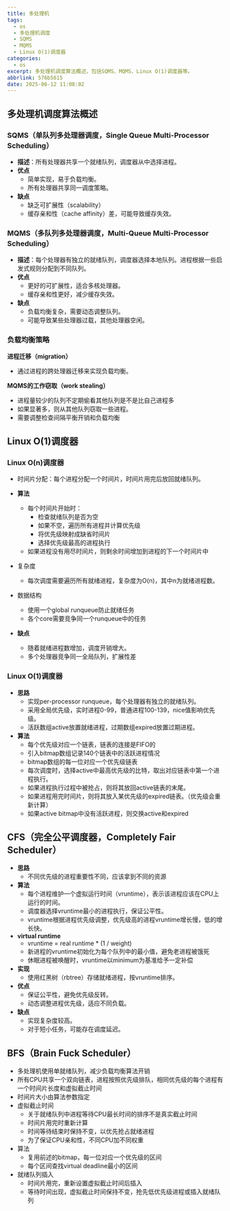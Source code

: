 ```yaml
---
title: 多处理机
tags:
  - os
  - 多处理机调度
  - SQMS
  - MQMS
  - Linux O(1)调度器
categories:
  - os
excerpt: 多处理机调度算法概述，包括SQMS、MQMS、Linux O(1)调度器等。
abbrlink: 576b5615
date: 2025-06-12 11:08:02
---
```

## 多处理机调度算法概述
### SQMS（单队列多处理器调度，Single Queue Multi-Processor Scheduling）
- **描述**：所有处理器共享一个就绪队列，调度器从中选择进程。
- **优点**
  - 简单实现，易于负载均衡。
  - 所有处理器共享同一调度策略。
- **缺点**
  - 缺乏可扩展性（scalability）
  - 缓存亲和性（cache affinity）差，可能导致缓存失效。

### MQMS（多队列多处理器调度，Multi-Queue Multi-Processor Scheduling）
- **描述**：每个处理器有独立的就绪队列，调度器选择本地队列。进程根据一些启发式规则分配到不同队列。
- **优点**
  - 更好的可扩展性，适合多核处理器。
  - 缓存亲和性更好，减少缓存失效。
- **缺点**
  - 负载均衡复杂，需要动态调整队列。
  - 可能导致某些处理器过载，其他处理器空闲。

### 负载均衡策略
**进程迁移（migration）**
- 通过进程的跨处理器迁移来实现负载均衡。

**MQMS的工作窃取（work stealing）**
- 进程量较少的队列不定期偷看其他队列是不是比自己进程多
- 如果显著多，则从其他队列窃取一些进程。
- 需要调整检查间隔平衡开销和负载均衡

## Linux O(1)调度器
### Linux O(n)调度器
- 时间片分配：每个进程分配一个时间片，时间片用完后放回就绪队列。

- **算法**
  - 每个时间片开始时：
    - 检查就绪队列是否为空
    - 如果不空，遍历所有进程并计算优先级
    - 将优先级映射成缺省时间片
    - 选择优先级最高的进程执行
  - 如果进程没有用尽时间片，则剩余时间增加到进程的下一个时间片中
- 复杂度
  - 每次调度需要遍历所有就绪进程，复杂度为O(n)，其中n为就绪进程数。
- 数据结构
  - 使用一个global runqueue防止就绪任务
  - 各个core需要竞争同一个runqueue中的任务
- **缺点**
  - 随着就绪进程数增加，调度开销增大。
  - 多个处理器竞争同一全局队列，扩展性差


### Linux O(1)调度器
- **思路**
  - 实现per-processor runqueue，每个处理器有独立的就绪队列。
  - 采用全局优先级，实时进程0-99，普通进程100-139，nice值影响优先级。
  - 活跃数组active放置就绪进程，过期数组expired放置过期进程。
- **算法**
  - 每个优先级对应一个链表，链表的连接是FIFO的
  - 引入bitmap数组记录140个链表中的活跃进程情况
  - bitmap数组的每一位对应一个优先级链表
  - 每次调度时，选择active中最高优先级的比特，取出对应链表中第一个进程执行。
  - 如果进程执行过程中被抢占，则将其放回active链表的末尾。
  - 如果进程用完时间片，则将其放入某优先级的expired链表。（优先级会重新计算）
  - 如果active bitmap中没有活跃进程，则交换active和expired


## CFS（完全公平调度器，Completely Fair Scheduler）
- **思路**
  - 不同优先级的进程重要性不同，应该拿到不同的资源
- **算法**
  - 每个进程维护一个虚拟运行时间（vruntime），表示该进程应该在CPU上运行的时间。
  - 调度器选择vruntime最小的进程执行，保证公平性。
  - vruntime根据进程优先级调整，优先级高的进程vruntime增长慢，低的增长快。
- **virtual runtime**
  - vruntime = real runtime * (1 / weight)
  - 新进程的vruntime初始化为每个队列中的最小值，避免老进程被饿死
  - 休眠进程被唤醒时，vruntime以minimum为基准给予一定补偿
- **实现**
  - 使用红黑树（rbtree）存储就绪进程，按vruntime排序。
- **优点**
  - 保证公平性，避免优先级反转。
  - 动态调整进程优先级，适应不同负载。
- **缺点**
  - 实现复杂度较高。
  - 对于短小任务，可能存在调度延迟。

## BFS（Brain Fuck Scheduler）
- 多处理机使用单就绪队列，减少负载均衡算法开销
- 所有CPU共享一个双向链表，进程按照优先级排队，相同优先级的每个进程有一个时间片长度和虚拟截止时间
- 时间片大小由算法参数指定
- 虚拟截止时间
  - 关于就绪队列中进程等待CPU最长时间的排序不是真实截止时间
  - 时间片用完时重新计算
  - 时间等待结束时保持不变，以优先抢占就绪进程
  - 为了保证CPU亲和性，不同CPU加不同权重
- 算法
  - 复用前述的bitmap，每一位对应一个优先级的区间
  - 每个区间查找virtual deadline最小的区间
- 就绪队列插入
  - 时间片用完，重新设置虚拟截止时间后插入
  - 等待时间出现，虚拟截止时间保持不变，抢先低优先级进程或插入就绪队列